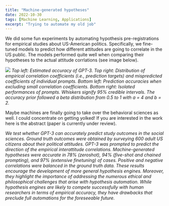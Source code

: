 ```yaml
---
title: "Machine-generated hypotheses"
date: 2022-10-30
tags: [Machine Learning, Applications]
excerpt: "Trying to automate my old job"
---
```


We did some fun experiments by automating hypothesis pre-registrations for empirical studies about US-American politics. Specifically, we fine-tuned models to predict how different attitudes are going to correlate in the US public. The models performed quite well when comparing their hypotheses to the actual attitude corrlations (see image below). 

<img src="{{site.baseurl}}/assets/model_performance_politics.png">
<i> Top left: Estimated accuracy of GPT-3. Top right: Distribution of empirical correlation coefficients (i.e., prediction targets) and mispredicted coefficients of individual prompts. Bottom left: Prediction accuracies when excluding small correlation coefficients. Bottom right: Isolated performances of prompts. Whiskers signify 95% credible intervals. The accuracy prior followed a beta distribution from 0.5 to 1 with a = 4 and b = 2. </i>

Maybe machines are finally going to take over the behavioral sciences as well. I could concentrate on getting yolked! If you are interested in the work here is the abstract (paper is currently under review).

<i> We test whether GPT-3 can accurately predict study outcomes in the social sciences.
Ground truth outcomes were obtained by surveying 600 adult US citizens about their
political attitudes. GPT-3 was prompted to predict the direction of the empirical interattitude correlations. Machine-generated hypotheses were accurate in 78% (zeroshot), 94% (five-shot and chained prompting), and 97% (extensive finetuning) of cases.
Positive and negative correlations were balanced in the ground truth data. These
results encourage the development of more general hypothesis engines. Moreover,
they highlight the importance of addressing the numerous ethical and philosophical
challenges that arise with hypothesis automation. While hypothesis engines are likely
to compete successfully with human researchers in terms of empirical accuracy, they
have drawbacks that preclude full automations for the foreseeable future.</i> 

